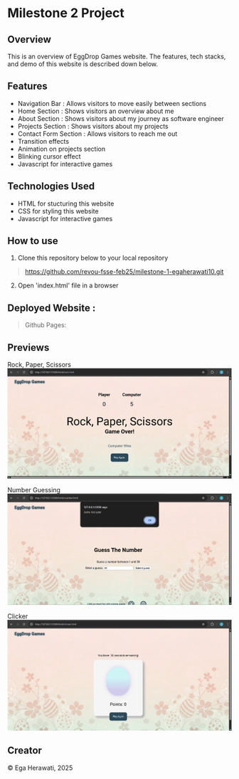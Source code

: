 # Milestone 2 Project


## Overview

This is an overview of EggDrop Games website. The features, tech stacks, and demo of this website is described down below.


## Features

* Navigation Bar : Allows visitors to move easily between sections
* Home Section : Shows visitors an overview about me
* About Section : Shows visitors about my journey as software engineer
* Projects Section : Shows visitors about my projects
* Contact Form Section : Allows visitors to reach me out
* Transition effects
* Animation on projects section
* Blinking cursor effect
* Javascript for interactive games


## Technologies Used

* HTML for stucturing this website
* CSS for styling this website
* Javascript for interactive games


## How to use

1. Clone this repository below to your local repository

> https://github.com/revou-fsse-feb25/milestone-1-egaherawati10.git

2. Open 'index.html' file in a browser


## Deployed Website :

> Github Pages: 


## Previews

Rock, Paper, Scissors
![alt text](image-1.png)

Number Guessing
![alt text](image-2.png)

Clicker
![alt text](image.png)


## Creator

&copy; Ega Herawati, 2025